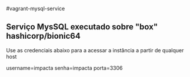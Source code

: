#vagrant-mysql-service

## Serviço MysSQL executado sobre "box" hashicorp/bionic64

Use as credenciais abaixo para a acessar a instância a partir de qualquer host

username=impacta
senha=impacta
porta=3306